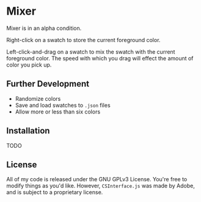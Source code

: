# Mixer

Mixer is in an alpha condition.

Right-click on a swatch to store the current foreground color.

Left-click-and-drag on a swatch to mix the swatch with the current foreground color. The speed with which you drag will effect the amount of color you pick up. 

## Further Development

- Randomize colors
- Save and load swatches to `.json` files
- Allow more or less than six colors

## Installation

TODO

## License

All of my code is released under the GNU GPLv3 License. You're free to modify things as you'd like. However, `CSInterface.js` was made by Adobe, and is subject to a proprietary license.
